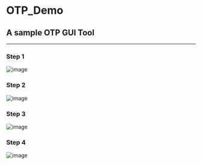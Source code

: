 # OTP_Demo
## A sample OTP GUI Tool
---
### Step 1
![image](https://github.com/SammyFang/OTP_Demo/assets/63826784/3e00047a-0e1b-46e2-a428-032da8dd0aed)
### Step 2
![image](https://github.com/SammyFang/OTP_Demo/assets/63826784/00504976-beca-488f-85c9-0a8ad6de110d)
### Step 3
![image](https://github.com/SammyFang/OTP_Demo/assets/63826784/550ca0c1-457a-44cd-a5e0-813b89aeadf9)
### Step 4
![image](https://github.com/SammyFang/OTP_Demo/assets/63826784/7050770a-5c7d-4fc1-95e5-93eb0669fc0e)
